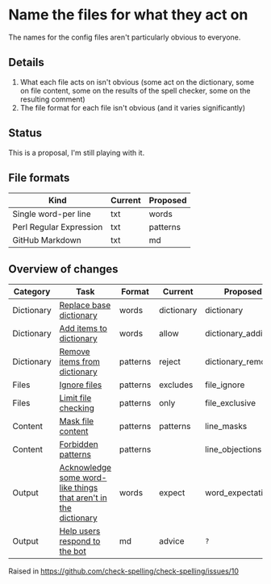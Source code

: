 # Name the files for what they act on

The names for the config files aren't particularly obvious to everyone.

## Details

1. What each file acts on isn't obvious (some act on the dictionary, some on file content, some on the results of the spell checker, some on the resulting comment)
2. The file format for each file isn't obvious (and it varies significantly)

## Status

This is a proposal, I'm still playing with it.

## File formats

Kind | Current | Proposed
-|-|-
Single word-per line | txt | words
Perl Regular Expression | txt | patterns
GitHub Markdown | txt | md

## Overview of changes

Category | Task | Format | Current | Proposed
-|-|-|-|-
Dictionary | [Replace base dictionary](https://github.com/check-spelling/check-spelling/wiki/Feature:-Dictionary-deltas) | words | dictionary | dictionary
Dictionary | [Add items to dictionary](https://github.com/check-spelling/check-spelling/wiki/Feature:-Allow) | words | allow | dictionary_additions
Dictionary | [Remove items from dictionary](https://github.com/check-spelling/check-spelling/wiki/Configuration-Examples:-reject) | patterns | reject | dictionary_removals
Files | [Ignore files](https://github.com/check-spelling/check-spelling/wiki/Configuration-Examples:-excludes) | patterns | excludes | file_ignore
Files | [Limit file checking](https://github.com/check-spelling/check-spelling/wiki/Configuration-Examples:-only) | patterns | only | file_exclusive
Content | [Mask file content](https://github.com/check-spelling/check-spelling/wiki/Configuration-Examples:-patterns) | patterns | patterns | line_masks
Content | [Forbidden patterns](https://github.com/check-spelling/check-spelling/wiki/Feature:-Forbidden-patterns) | patterns | | line_objections
Output | [Acknowledge some word-like things that aren't in the dictionary](https://github.com/check-spelling/check-spelling/wiki/Configuration#expect) | words | expect | word_expectations
Output | [Help users respond to the bot](https://github.com/check-spelling/check-spelling/wiki/Configuration-Examples:-advice) | md | advice | `?`

Raised in https://github.com/check-spelling/check-spelling/issues/10
